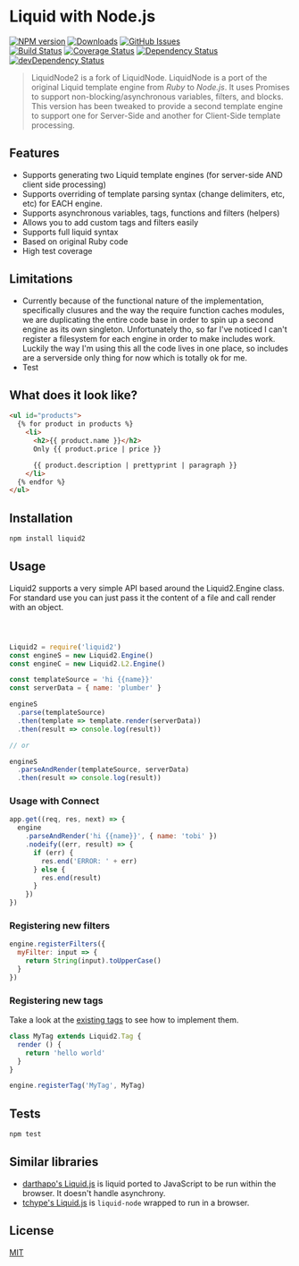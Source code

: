 # Liquid with Node.js

[![NPM version](https://img.shields.io/npm/v/liquid-node2.svg?style=flat)](https://www.npmjs.org/package/liquid-node2)
[![Downloads](http://img.shields.io/npm/dm/liquid-node2.svg?style=flat)](https://www.npmjs.org/package/liquid-node2)
[![GitHub Issues](http://img.shields.io/github/issues/jerrypena1/liquid-node2.svg?style=flat)](https://github.com/jerrypena1/liquid-node2/issues)
<br>
[![Build Status](https://img.shields.io/travis/jerrypena1/liquid-node2.svg?style=flat)](https://travis-ci.org/jerrypena1/liquid-node2)
[![Coverage Status](https://img.shields.io/coveralls/jerrypena1/liquid-node2.svg?style=flat)](https://coveralls.io/r/jerrypena1/liquid-node2?branch=master)
[![Dependency Status](http://img.shields.io/david/jerrypena1/liquid-node2.svg?style=flat)](https://david-dm.org/jerrypena1/liquid-node2)
[![devDependency Status](http://img.shields.io/david/dev/jerrypena1/liquid-node2.svg?style=flat)](https://david-dm.org/jerrypena1/liquid-node2#info=devDependencies)

> LiquidNode2 is a fork of LiquidNode. LiquidNode is a port of the original Liquid template engine from *Ruby* to *Node.js*.
> It uses Promises to support non-blocking/asynchronous variables, filters, and blocks. This version has been tweaked to 
> provide a second template engine to support one for Server-Side and another for Client-Side template processing. 

## Features

- Supports generating two Liquid template engines (for server-side AND client side processing)
- Supports overriding of template parsing syntax (change delimiters, etc, etc) for EACH engine.
- Supports asynchronous variables, tags, functions and filters (helpers)
- Allows you to add custom tags and filters easily
- Supports full liquid syntax
- Based on original Ruby code
- High test coverage

## Limitations

- Currently because of the functional nature of the implementation, specifically clusures and the way the require function caches modules, we are duplicating the entire code base in order to spin up a second engine as its own singleton. Unfortunately tho, so far I've noticed I can't register a filesystem for each engine in order to make includes work. Luckily the way I'm using this all the code lives in one place, so includes are a serverside only thing for now which is totally ok for me.
- Test

## What does it look like?

```html
<ul id="products">
  {% for product in products %}
    <li>
      <h2>{{ product.name }}</h2>
      Only {{ product.price | price }}

      {{ product.description | prettyprint | paragraph }}
    </li>
  {% endfor %}
</ul>
```

## Installation

```sh
npm install liquid2
```

## Usage

Liquid2 supports a very simple API based around the Liquid2.Engine class.
For standard use you can just pass it the content of a file and call render with an object.

```js



Liquid2 = require('liquid2')
const engineS = new Liquid2.Engine()
const engineC = new Liquid2.L2.Engine()

const templateSource = 'hi {{name}}'
const serverData = { name: 'plumber' }

engineS
  .parse(templateSource)
  .then(template => template.render(serverData))
  .then(result => console.log(result))

// or

engineS
  .parseAndRender(templateSource, serverData)
  .then(result => console.log(result))
```

### Usage with Connect

```js
app.get((req, res, next) => {
  engine
    .parseAndRender('hi {{name}}', { name: 'tobi' })
    .nodeify((err, result) => {
      if (err) {
        res.end('ERROR: ' + err)
      } else {
        res.end(result)
      }
    })
})
```

### Registering new filters

```javascript
engine.registerFilters({
  myFilter: input => {
    return String(input).toUpperCase()
  }
})
```

### Registering new tags

Take a look at the [existing tags](https://github.com/jerrypena1/liquid-node2/tree/master/lib/liquid/tags)
to see how to implement them.

```js
class MyTag extends Liquid2.Tag {
  render () {
    return 'hello world'
  }
}

engine.registerTag('MyTag', MyTag)
```

## Tests

```sh
npm test
```

## Similar libraries

* [darthapo's Liquid.js](https://github.com/darthapo/liquid.js) is liquid ported to JavaScript to be run within the browser. It doesn't handle asynchrony.
* [tchype's Liquid.js](https://github.com/tchype/liquid.js) is `liquid-node` wrapped to run in a browser.

## License

[MIT](http://www.opensource.org/licenses/MIT)

